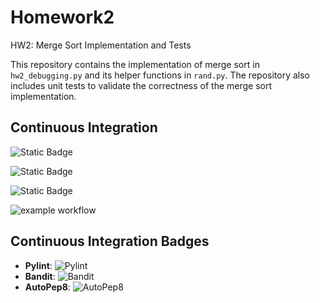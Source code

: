 # Homework2
HW2: Merge Sort Implementation and Tests

This repository contains the implementation of merge sort in `hw2_debugging.py` and its helper functions in `rand.py`. The repository also includes unit tests to validate the correctness of the merge sort implementation.

## Continuous Integration

![Static Badge](https://img.shields.io/badge/Language-Python-2CA5E0?style=for-the-badge&logoColor=white)

![Static Badge](https://img.shields.io/badge/license-GNU_AGPLV3-2CA5E0?style=for-the-badge&logoColor=white)

![Static Badge](https://img.shields.io/badge/platform-linux-2CA5E0?style=for-the-badge&logoColor=white)

![example workflow](https://github.com/CSC510-SE/Homework2/actions/workflows/ci.yml/badge.svg)

## Continuous Integration Badges

- **Pylint**: ![Pylint](https://github.com/CSC510-SE/Homework2/actions/workflows/ci.yml/badge.svg?event=push)
- **Bandit**: ![Bandit](https://github.com/CSC510-SE/Homework2/actions/workflows/ci.yml/badge.svg?event=push)
- **AutoPep8**: ![AutoPep8](https://github.com/CSC510-SE/Homework2/actions/workflows/ci.yml/badge.svg?event=push)

